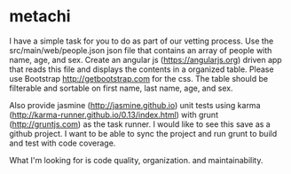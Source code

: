# metachi
I have a simple task for you to do as part of our vetting process.  Use the src/main/web/people.json json file that contains an array of people with name, age, and sex.  Create an angular js (https://angularjs.org) driven app that reads this file and displays the contents in a organized table.  Please use Bootstrap http://getbootstrap.com for the css.  The table should be filterable and sortable on first name, last name, age, and sex.

Also provide jasmine (http://jasmine.github.io) unit tests using karma (http://karma-runner.github.io/0.13/index.html) with grunt (http://gruntjs.com) as the task runner.  I would like to see this save as a github project.  I want to be able to sync the project and run grunt to build and test with code coverage.

What I'm looking for is code quality, organization. and maintainability.
